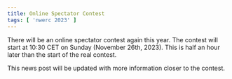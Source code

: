```yaml
---
title: Online Spectator Contest
tags: [ 'nwerc 2023' ]
---
```


There will be an online spectator contest again this year. The contest will
start at 10:30 CET on Sunday (November 26th, 2023). This is half an hour later than the start of the real contest.

This news post will be updated with more information closer to the contest.
